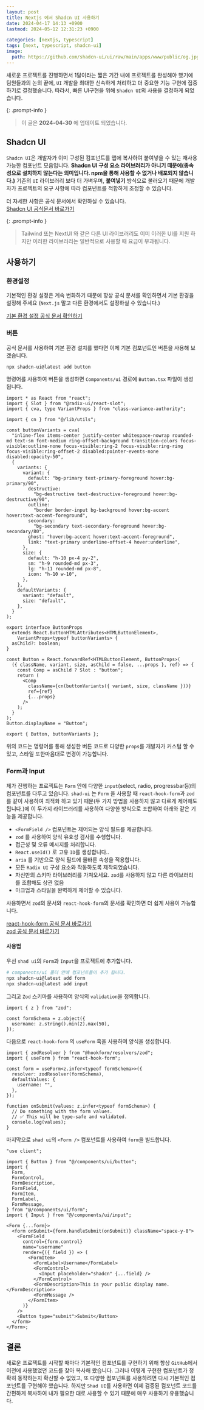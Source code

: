 ```yaml
---
layout: post
title: Nextjs 에서 Shadcn UI 사용하기
date: 2024-04-17 14:13 +0900
lastmod: 2024-05-12 12:31:23 +0900

categories: [nextjs, typescript]
tags: [next, typescript, shadcn-ui]
image:
  path: https://github.com/shadcn-ui/ui/raw/main/apps/www/public/og.jpg
---
```


새로운 프로젝트를 진행하면서 1달이라는 짧은 기간 내에 프로젝트를 완성해야 했기에 팀원들과의 논의 끝에, `UI` 개발을 최대한 신속하게 처리하고 더 중요한 기능 구현에 집중하기로 결정했습니다. 따라서, 빠른 UI구현을 위해 `Shadcn UI`의 사용을 결정하게 되었습니다.

{: .prompt-info }

> 이 글은 **2024-04-30** 에 업데이트 되었습니다.

## Shadcn UI

`Shadcn UI`은 개발자가 이미 구성된 컴포넌트를 앱에 복사하여 붙여넣을 수 있는 재사용 가능한 컴포넌트 모음입니다. **Shadcn UI 구성 요소 라이브러리가 아니기 때문에(종속성으로 설치하지 않는다는 의미입니다. npm을 통해 사용할 수 없거나 배포되지 않습니다.)** 기존의 `UI` 라이브러리 보다 더 가벼우며, **붙여넣기** 방식으로 불러오기 때문에 개발자가 프로젝트의 요구 사항에 따라 컴포넌트를 적합하게 조정할 수 있습니다.

더 자세한 사항은 공식 문서에서 확인하실 수 있습니다.\
[Shadcn UI 공식문서 바로가기](https://ui.shadcn.com/docs)

{: .prompt-info }

> Tailwind 또는 NextUI 와 같은 다른 UI 라이브러리도 이미 이러한 UI를 지원 하지만 이러한 라이브러리는 일반적으로 사용할 때 요금이 부과됩니다.

## 사용하기

### 환경설정

기본적인 환경 설정은 계속 변화하기 때문에 항상 공식 문서를 확인하면서 기본 환경을 설정해 주세요 (`Next.js` 말고 다른 환경에서도 설정하실 수 있습니다.)

[기본 환경 설정 공식 문서 확인하기](https://ui.shadcn.com/docs/installation)

### 버튼

공식 문서를 사용하여 기본 환경 설치를 했다면 이제 기본 컴포넌트인 버튼을 사용해 보겠습니다.

```bash
npx shadcn-ui@latest add button
```

명령어를 사용하여 버튼을 생성하면 `Components/ui` 경로에 `Button.tsx` 파일이 생성 됩니다.

```tsx
import * as React from "react";
import { Slot } from "@radix-ui/react-slot";
import { cva, type VariantProps } from "class-variance-authority";

import { cn } from "@/lib/utils";

const buttonVariants = cva(
  "inline-flex items-center justify-center whitespace-nowrap rounded-md text-sm font-medium ring-offset-background transition-colors focus-visible:outline-none focus-visible:ring-2 focus-visible:ring-ring focus-visible:ring-offset-2 disabled:pointer-events-none disabled:opacity-50",
  {
    variants: {
      variant: {
        default: "bg-primary text-primary-foreground hover:bg-primary/90",
        destructive:
          "bg-destructive text-destructive-foreground hover:bg-destructive/90",
        outline:
          "border border-input bg-background hover:bg-accent hover:text-accent-foreground",
        secondary:
          "bg-secondary text-secondary-foreground hover:bg-secondary/80",
        ghost: "hover:bg-accent hover:text-accent-foreground",
        link: "text-primary underline-offset-4 hover:underline",
      },
      size: {
        default: "h-10 px-4 py-2",
        sm: "h-9 rounded-md px-3",
        lg: "h-11 rounded-md px-8",
        icon: "h-10 w-10",
      },
    },
    defaultVariants: {
      variant: "default",
      size: "default",
    },
  }
);

export interface ButtonProps
  extends React.ButtonHTMLAttributes<HTMLButtonElement>,
    VariantProps<typeof buttonVariants> {
  asChild?: boolean;
}

const Button = React.forwardRef<HTMLButtonElement, ButtonProps>(
  ({ className, variant, size, asChild = false, ...props }, ref) => {
    const Comp = asChild ? Slot : "button";
    return (
      <Comp
        className={cn(buttonVariants({ variant, size, className }))}
        ref={ref}
        {...props}
      />
    );
  }
);
Button.displayName = "Button";

export { Button, buttonVariants };
```

위의 코드는 명령어를 통해 생성한 버튼 코드로 다양한 `props`를 개발자가 커스텀 할 수 있고, 스타일 또한마음대로 변경이 가능합니다.

### Form과 Input

제가 진행하는 프로젝트는 `Form` 안에 다양한 `input`(select, radio, progressbar등)의 컴포넌트를 다루고 있습니다. `shad-ui` 는 `Form` 을 사용할 때 `react-hook-form`과 `zod`를 같이 사용하여 최적화 하고 있기 때문(두 가지 방법을 사용하지 않고 다르게 제어해도 됩니다.)에 이 두가지 라이브러리를 사용하여 다양한 방식으로 조합하여 아래와 같은 기능을 제공합니다.

- `<FormField />` 컴포넌트는 제어되는 양식 필드를 제공합니다.
- `zod` 를 사용하여 양식 유효성 검사를 수행합니다.
- 접근성 및 오류 메시지를 처리합니다.
- `React.useId()` 로 고유 `ID`를 생성합니다..
- `aria` 를 기반으로 양식 필드에 올바른 속성을 적용합니다.
- 모든 `Radix UI` 구성 요소와 작동하도록 제작되었습니다.
- 자신만의 스키마 라이브러리를 가져오세요. `zod`를 사용하지 않고 다른 라이브러리를 조합해도 상관 없음
- 마크업과 스타일을 완벽하게 제어할 수 있습니다.

사용하면서 `zod`의 문서와 `react-hook-form`의 문서를 확인하면 더 쉽게 사용이 가능합니다.

[react-hook-form 공식 문서 바로가기](https://react-hook-form.com/get-started)\
[zod 공식 문서 바로가기](https://zod.dev/)

#### 사용법

우선 `shad ui`의 `Form`과 `Input`을 프로젝트에 추가합니다.

```bash
# components/ui 폴더 안에 컴포넌트들이 추가 됩니다.
npx shadcn-ui@latest add form
npx shadcn-ui@latest add input
```

그리고 `Zod` 스키마를 사용하여 양식의 `validation`을 정의합니다.

```tsx
import { z } from "zod";

const formSchema = z.object({
  username: z.string().min(2).max(50),
});
```

다음으로 `react-hook-form` 의 `useForm` 훅을 사용하여 양식을 생성합니다.

```tsx
import { zodResolver } from "@hookform/resolvers/zod";
import { useForm } from "react-hook-form";

const form = useForm<z.infer<typeof formSchema>>({
  resolver: zodResolver(formSchema),
  defaultValues: {
    username: "",
  },
});

function onSubmit(values: z.infer<typeof formSchema>) {
  // Do something with the form values.
  // ✅ This will be type-safe and validated.
  console.log(values);
}
```

마지막으로 `shad ui`의 `<Form />` 컴포넌트를 사용하여 `form`을 빌드합니다.

```tsx
"use client";

import { Button } from "@/components/ui/button";
import {
  Form,
  FormControl,
  FormDescription,
  FormField,
  FormItem,
  FormLabel,
  FormMessage,
} from "@/components/ui/form";
import { Input } from "@/components/ui/input";

<Form {...form}>
  <form onSubmit={form.handleSubmit(onSubmit)} className="space-y-8">
    <FormField
      control={form.control}
      name="username"
      render={({ field }) => (
        <FormItem>
          <FormLabel>Username</FormLabel>
          <FormControl>
            <Input placeholder="shadcn" {...field} />
          </FormControl>
          <FormDescription>This is your public display name.</FormDescription>
          <FormMessage />
        </FormItem>
      )}
    />
    <Button type="submit">Submit</Button>
  </form>
</Form>;
```

## 결론

새로운 프로젝트를 시작할 때마다 기본적인 컴포넌트를 구현하기 위해 항상 `GitHub`에서 이전에 사용했었던 코드를 찾아 복사해 왔습니다. 그러나 이렇게 구현한 컴포넌트가 정확히 동작하는지 확신할 수 없었고, 또 다양한 컴포넌트를 사용하려면 다시 기본적인 컴포넌트를 구현해야 했습니다. 하지만 `Shad UI`를 사용하면 이제 검증된 컴포넌트 코드를 간편하게 복사하여 내가 필요한 대로 사용할 수 있기 때문에 매우 사용하기 유용했습니다.
